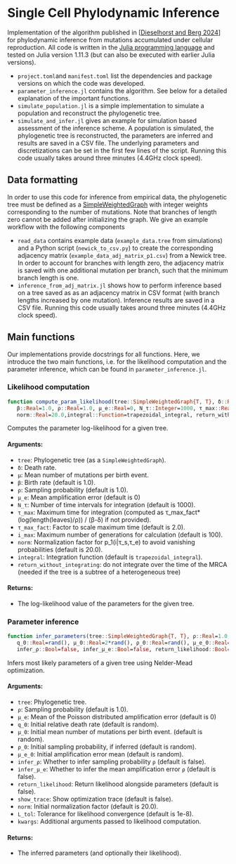 # Single Cell Phylodynamic Inference
 
Implementation of the algorithm published in [[Dieselhorst and Berg 2024](https://doi.org/10.1101/2024.12.05.627005 )] for phylodynamic inference from mutations accumulated under cellular reproduction. All code is written in the [Julia programming language](https://julialang.org/) and tested on Julia version 1.11.3 (but can also be executed with earlier Julia versions).

- `project.toml`and `manifest.toml` list the dependencies and package versions on which the code was developed.
- `parameter_inference.jl` contains the algorithm. See below for a detailed explanation of the important functions.
- `simulate_population.jl` is a simple implementation to simulate a population and reconstruct the phylogenetic tree.
- `simulate_and_infer.jl` gives an example for simulation based assessment of the inference scheme. A population is simulated, the phylogenetic tree is reconstructed, the parameters are inferred and results are saved in a CSV file. The underlying parameters and discretizations can be set in the first few lines of the script. Running this code usually takes around three minutes (4.4GHz clock speed).

## Data formatting
In order to use this code for inference from empirical data, the phylogenetic tree must be defined as a [SimpleWeightedGraph](https://juliagraphs.org/SimpleWeightedGraphs.jl/dev/) with integer weights corresponding to the number of mutations. Note that branches of length zero cannot be added after initializing the graph. We give an example workflow with the following components

- `read_data` contains example data (`example_data.tree` from simulations) and a Python script (`newick_to_csv.py`) to create the corresponding adjacency matrix (`example_data_adj_matrix_p1.csv`) from a Newick tree. In order to account for branches with length zero, the adjacency matrix is saved with one additional mutation per branch, such that the minimum branch length is one.
- `inference_from_adj_matrix.jl` shows how to perform inference based on a tree saved as as an adjacency matrix in CSV format (with branch lengths increased by one mutation). Inference results are saved in a CSV file. Running this code usually takes around three minutes (4.4GHz clock speed).

## Main functions
Our implementations provide docstrings for all functions. Here, we introduce the two main functions, i.e. for the likelihood computation and the parameter inference, which can be found in `parameter_inference.jl`.
### Likelihood computation
```julia
function compute_param_likelihood(tree::SimpleWeightedGraph{T, T}, δ::Real, μ::Real;
   β::Real=1.0, ρ::Real=1.0, μ_e::Real=0, N_τ::Integer=1000, τ_max::Real=0.0, τ_max_fact::Real=2.0, i_max::Integer=100,
   norm::Real=20.0,integral::Function=trapezoidal_integral, return_without_integrating::Bool=false) where T<:Integer
```
Computes the parameter log-likelihood for a given tree.

#### Arguments:
- `tree`: Phylogenetic tree (as a `SimpleWeightedGraph`).
- `δ`: Death rate.
- `μ`: Mean number of mutations per birth event.
- `β`: Birth rate (default is 1.0).
- `ρ`: Sampling probability (default is 1.0).
- `μ_e`: Mean amplification error (default is 0)
- `N_τ`: Number of time intervals for integration (default is 1000).
- `τ_max`: Maximum time for integration (computed as τ_max_fact*(log(length(leaves)/ρ)) / (β-δ) if not provided).
- `τ_max_fact`: Factor to scale maximum time (default is 2.0).
- `i_max`: Maximum number of generations for calculation (default is 100).
- `norm`: Normalization factor for p_1(i|τ_s,τ_e) to avoid vanishing probabilities (default is 20.0).
- `integral`: Integration function (default is `trapezoidal_integral`).
- `return_without_integrating`: do not integrate over the time of the MRCA (needed if the tree is a subtree of a heterogeneous tree)

#### Returns:
- The log-likelihood value of the parameters for the given tree.

### Parameter inference
```julia
function infer_parameters(tree::SimpleWeightedGraph{T, T}, ρ::Real=1.0, μ_e::Real=0;
   q_0::Real=rand(), μ_0::Real=2*rand(), ρ_0::Real=rand(), μ_e_0::Real=2*rand(),
   infer_ρ::Bool=false, infer_μ_e::Bool=false, return_likelihood::Bool=false, show_trace::Bool=false, norm::Real=20.0, L_tol::Real=1e-8, kwargs...) where T<:Integer
```
Infers most likely parameters of a given tree using Nelder-Mead optimization.

#### Arguments:
- `tree`: Phylogenetic tree.
- `ρ`: Sampling probability (default is 1.0).
- `μ_e`: Mean of the Poisson distributed amplification error (default is 0)
- `q_0`: Initial relative death rate (default is random).
- `μ_0`: Initial mean number of mutations per birth event. (default is random).
- `ρ_0`: Initial sampling probability, if inferred (default is random).
- `μ_e_0`: Initial amplification error mean (default is random).
- `infer_ρ`: Whether to infer sampling probability `ρ` (default is false).
- `infer_μ_e`: Whether to infer the mean amplification error `ρ` (default is false).
- `return_likelihood`: Return likelihood alongside parameters (default is false).
- `show_trace`: Show optimization trace (default is false).
- `norm`: Initial normalization factor (default is 20.0).
- `L_tol`: Tolerance for likelihood convergence (default is 1e-8).
- `kwargs`: Additional arguments passed to likelihood computation.

#### Returns:
- The inferred parameters (and optionally their likelihood).

